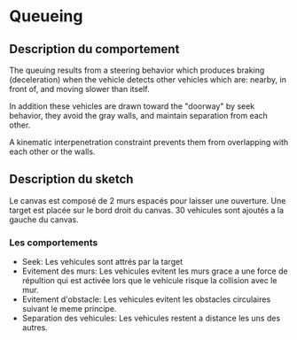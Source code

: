 # Queueing

## Description du comportement

The queuing results from a steering behavior which produces braking (deceleration) when the vehicle detects other vehicles which are: nearby, in front of, and moving slower than itself.

In addition these vehicles are drawn toward the "doorway" by seek behavior, they avoid the gray walls, and maintain separation from each other.

A kinematic interpenetration constraint prevents them from overlapping with each other or the walls.

## Description du sketch

Le canvas est composé de 2 murs espacés pour laisser une ouverture. Une target est placée sur le bord droit du canvas.
30 vehicules sont ajoutés a la gauche du canvas.

### Les comportements

- Seek: Les vehicules sont attrés par la target
- Evitement des murs: Les vehicules evitent les murs grace a une force de répultion qui est activée lors que le vehicule risque la collision avec le mur.
- Evitement d'obstacle: Les vehicules evitent les obstacles circulaires suivant le meme principe.
- Separation des vehicules: Les vehicules restent a distance les uns des autres.

